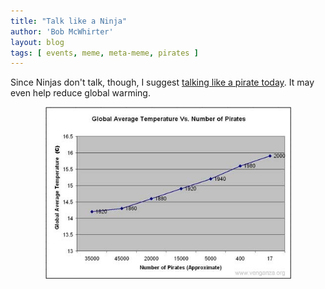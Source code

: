 ```yaml
---
title: "Talk like a Ninja"
author: 'Bob McWhirter'
layout: blog
tags: [ events, meme, meta-meme, pirates ]
---
```

Since Ninjas don't talk, though, I suggest <a title="Talk like a pirate!" href="http://www.talklikeapirate.com/">talking like a pirate today</a>.  It may even help reduce global warming.
<div style="text-align: center">
  <img width="393" height="275" id="image315" alt="piratesarecool.jpg" src="/blog/assets/piratesarecool.jpg"/>
</div>
